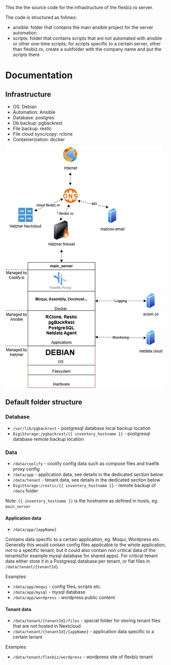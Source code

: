 This the the source code for the infrastructure of the flexbiz.ro server.

The code is structured as follows:
- ansible: folder that contains the main ansible project for the server automation
- scripts: folder that contains scripts that are not automated with ansible or other one-time scripts; for scripts specific to a certain server, other than flexbiz.ro, create a subfolder with the company name and put the scripts there

# Documentation
## Infrastructure

- OS: Debian
- Automation: Ansible
- Database: postgres
- Db backup: pgbackrest
- File backup: restic
- File cloud sync/copy: rclone
- Containerization: docker

![infrastructure](infrastructure_v2.jpg)

## Default folder structure

### Database

- `/var/lib/pgbackrest` - postgresql database local backup location
- `DigiStorage:/pgbackrest/{{ inventory_hostname }}` - postgresql database remote backup location

### Data

- `/data/coolify` - coolify config data such as compose files and traefik proxy config
- `/data/app` - application data, see details in the dedicated section below
- `/data/tenant` - tenant data, see details in the dedicated section below
- `DigiStorage:/restic/{{ inventory_hostname }}` - remote backup of `/data` folder

Note: `{{ inventory_hostname }}` is the hostname as defined in hosts, eg. `main_server`

#### Application data

- `/data/app/{appName}`

Contains data specific to a certain application, eg. Moqui, Wordpress etc. 
Generally this would contain config files applicable to the whole application, not to a 
specific tenant, but it could also contain non critical data of the tenants(for example 
mysql database for shared apps).
For critical tenant data either store it in a Postgresql database per tenant, or flat files 
in `/data/tenant/{tenantId}`.

Examples:
- `/data/app/moqui` - config files, scripts etc.
- `/data/app/mysql` - mysql database
- `/data/app/wordpress` - wordpress public content

#### Tenant data

- `/data/tenant/{tenantId}/files` - special folder for storing tenant files that are not hosted in Nextcloud
- `/data/tenant/{tenantId}/{appName}` - application data specific to a certain tenant

Examples:
- `/data/tenant/flexbiz/wordpress` - wordpress site of flexbiz tenant